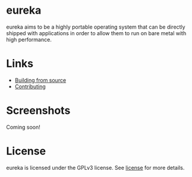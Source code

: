 # eureka
eureka aims to be a highly portable operating system that can be directly shipped with applications in order to allow them to run on bare metal with high performance.

# Links
* [Building from source](https://github.com/synthels/eureka/blob/master/building.md)
* [Contributing](https://github.com/synthels/eureka/blob/master/contributing.md)

# Screenshots
Coming soon!

# License
eureka is licensed under the GPLv3 license. See [license](https://github.com/synthels/eureka/blob/master/license) for more details.

